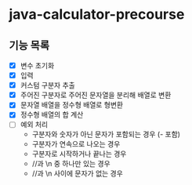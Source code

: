 # java-calculator-precourse

## 기능 목록
- [x] 변수 초기화
- [x] 입력
- [x] 커스텀 구분자 추출
- [x] 주어진 구분자로 주어진 문자열을 분리해 배열로 변환
- [x] 문자열 배열을 정수형 배열로 형변환
- [x] 정수형 배열의 합 계산
- [ ] 예외 처리
  - 구분자와 숫자가 아닌 문자가 포함되는 경우 (- 포함)
  - 구분자가 연속으로 나오는 경우
  - 구분자로 시작하거나 끝나는 경우
  - //과 \n 중 하나만 있는 경우
  - //과 \n 사이에 문자가 없는 경우